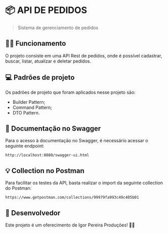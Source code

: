 # 📦 API DE PEDIDOS

> Sistema de gerenciamento de pedidos

## 👨‍💻 Funcionamento

O projeto consiste em uma API Rest de pedidos, onde é possível cadastrar, buscar, listar, atualizar e deletar pedidos.

## 💻 Padrões de projeto
Os padrões de projeto que foram aplicados nesse projeto são:
* Builder Pattern;
* Command Pattern;
* DTO Pattern.

## 📖 Documentação no Swagger

Para o acesso à documentação no Swagger, é necessário acessar o seguinte endpoint:

```http://localhost:8080/swagger-ui.html```

## 💡 Collection no Postman

Para facilitar os testes da API, basta realizar o import da seguinte collection do Postman:

```https://www.getpostman.com/collections/99979fa993c49c405b01```

## 🤝 Desenvolvedor

Este projeto é um oferecimento de Igor Pereira Produções! 🕵️‍♂️